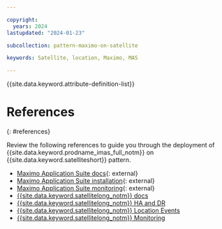 ```yaml
---

copyright:
  years: 2024
lastupdated: "2024-01-23"

subcollection: pattern-maximo-on-satellite

keywords: Satellite, location, Maximo, MAS

---
```


{{site.data.keyword.attribute-definition-list}}

<!-- exapmles of format are below -->
# References
{: #references}

Review the following references to guide you through the deployment of {{site.data.keyword.prodname_imas_full_notm}} on {{site.data.keyword.satelliteshort}} pattern.

- [Maximo Application Suite docs](https://www.ibm.com/docs/en/mas-cd/continuous-delivery){: external}
- [Maximo Application Suite installation](https://www.ibm.com/docs/en/mas-cd/continuous-delivery?topic=installing){: external}
- [Maximo Application Suite monitoring](https://www.ibm.com/docs/en/mas-cd/continuous-delivery?topic=monitoring){: external}
- [{{site.data.keyword.satellitelong_notm}} docs](/docs/satellite?topic=satellite-service-architecture)
- [{{site.data.keyword.satellitelong_notm}} HA and DR](/docs/satellite?topic=satellite-ha#satellite-ha-setup)
- [{{site.data.keyword.satellitelong_notm}} Location Events](/docs/satellite?topic=satellite-at_events)
- [{{site.data.keyword.satellitelong_notm}} Monitoring](/docs/satellite?topic=satellite-monitor#setup-mon)
